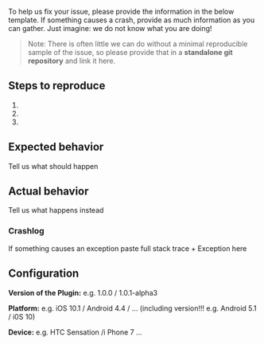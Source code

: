 To help us fix your issue, please provide the information in the below template. If something causes a crash, provide as much information as you can gather.
Just imagine: we do not know what you are doing! 

> Note: There is often little we can do without a minimal reproducible sample of the issue, so please provide that in a **standalone git repository** and link it here.


## Steps to reproduce

1.

2.

3.

## Expected behavior
Tell us what should happen

## Actual behavior
Tell us what happens instead

### Crashlog

If something causes an exception paste full stack trace + Exception here

## Configuration

**Version of the Plugin:** e.g. 1.0.0 / 1.0.1-alpha3

**Platform:** e.g. iOS 10.1 / Android 4.4 / ... (including version!!! e.g. Android 5.1 / i0S 10)

**Device:** e.g. HTC Sensation /i Phone 7 ...
